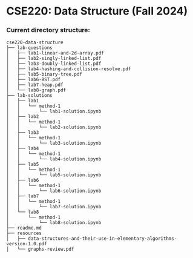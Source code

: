 # CSE220: Data Structure (Fall 2024)


### Current directory structure:

    cse220-data-structure
    ├── lab-questions
    │   ├── lab1-linear-and-2d-array.pdf
    │   ├── lab2-singly-linked-list.pdf
    │   ├── lab3-doubly-linked-list.pdf
    │   ├── lab4-hashing-and-collision-resolve.pdf
    │   ├── lab5-binary-tree.pdf
    │   ├── lab6-BST.pdf
    │   ├── lab7-heap.pdf
    │   └── lab8-graph.pdf
    ├── lab-solutions
    │   ├── lab1
    │   │   └── method-1
    │   │       └── lab1-solution.ipynb
    │   ├── lab2
    │   │   └── method-1
    │   │       └── lab2-solution.ipynb
    │   ├── lab3
    │   │   └── method-1
    │   │       └── lab3-solution.ipynb
    │   ├── lab4
    │   │   └── method-1
    │   │       └── lab4-solution.ipynb
    │   ├── lab5
    │   │   └── method-1
    │   │       └── lab5-solution.ipynb
    │   ├── lab6
    │   │   └── method-1
    │   │       └── lab6-solution.ipynb
    │   ├── lab7
    │   │   └── method-1
    │   │       └── lab7-solution.ipynb
    │   └── lab8
    │       └── method-1
    │           └── lab8-solution.ipynb
    ├── readme.md
    ├── resources
    │   ├── data-structures-and-their-use-in-elementary-algorithms-version-1.0.pdf
    │   └── graphs-review.pdf

